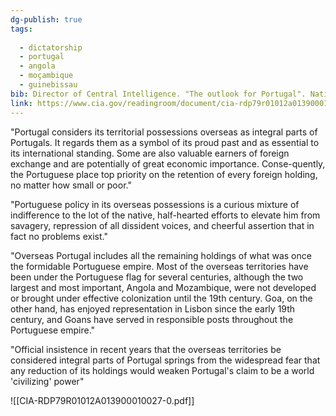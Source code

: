 ```yaml
---
dg-publish: true
tags:
  
  - dictatorship
  - portugal
  - angola
  - moçambique
  - guinebissau
bib: Director of Central Intelligence. "The outlook for Portugal". National Intelligence Estimate, Number 27.2-59. United States Intelligence Board. 1959.
link: https://www.cia.gov/readingroom/document/cia-rdp79r01012a013900010027-0
---
```

"Portugal considers its territorial possessions overseas as integral parts of Portugals. It regards them as a symbol of its proud past and as essential to its international standing. Some are also valuable earners of foreign exchange and are potentially of great economic importance. Conse-quently, the Portuguese place top priority on the retention of every foreign holding, no matter how small or poor."

"Portuguese policy in its overseas possessions is a curious mixture of indifference to the lot of the native, half-hearted efforts to elevate him from savagery, repression of all dissident voices, and cheerful assertion that in fact no problems exist."

"Overseas Portugal includes all the remaining holdings of what was once the formidable Portuguese empire. Most of the overseas territories have been under the Portuguese flag for several centuries, although the two largest and most important, Angola and Mozambique, were not developed or brought under effective colonization until the 19th century. Goa, on the other hand, has enjoyed representation in Lisbon since the early 19th century, and Goans have served in responsible posts throughout the Portuguese empire."

"Official insistence in recent years that the overseas territories be considered integral parts of Portugal springs from the widespread fear that any reduction of its holdings would weaken Portugal's claim to be a world 'civilizing' power"

![[CIA-RDP79R01012A013900010027-0.pdf]]